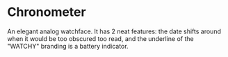 # Chronometer

An elegant analog watchface. It has 2 neat features: the date shifts around when it would be too obscured too read, and the underline of the "WATCHY" branding is a battery indicator.